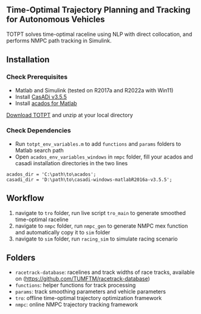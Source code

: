 ## Time-Optimal Trajectory Planning and Tracking for Autonomous Vehicles
TOTPT solves time-optimal raceline using NLP with direct collocation, and performs NMPC path tracking in Simulink.


## Installation
### Check Prerequisites
* Matlab and Simulink (tested on R2017a and R2022a with Win11)
* Install [CasADi v3.5.5](https://web.casadi.org/get/)
* Install [acados for Matlab](https://docs.acados.org/installation/index.html#windows-for-use-with-matlab)

[Download TOTPT](https://github.com/zlijunting/TOTPT/archive/refs/heads/main.zip) and unzip at your local directory

### Check Dependencies
* Run `totpt_env_variables.m` to add `functions` and `params` folders to Matlab search path
* Open `acados_env_variables_windows` in `nmpc` folder, fill your acados and casadi installation directories in the two lines
```
acados_dir = 'C:\path\to\acados';
casadi_dir = 'D:\path\to\casadi-windows-matlabR2016a-v3.5.5';
```

## Workflow
1. navigate to `tro` folder, run live script `tro_main` to generate smoothed time-optimal raceline
2. navigate to `nmpc` folder, run `nmpc_gen` to generate NMPC mex function and automatically copy it to `sim` folder
3. navigate to `sim` folder, run `racing_sim` to simulate racing scenario

   

## Folders
* `racetrack-database`: racelines and track widths of race tracks, available on (https://github.com/TUMFTM/racetrack-database)
* `functions`: helper functions for track processing
* `params`: track smoothing parameters and vehicle parameters
* `tro`: offline time-optimal trajectory optimization framework
* `nmpc`: online NMPC trajectory tracking framework


